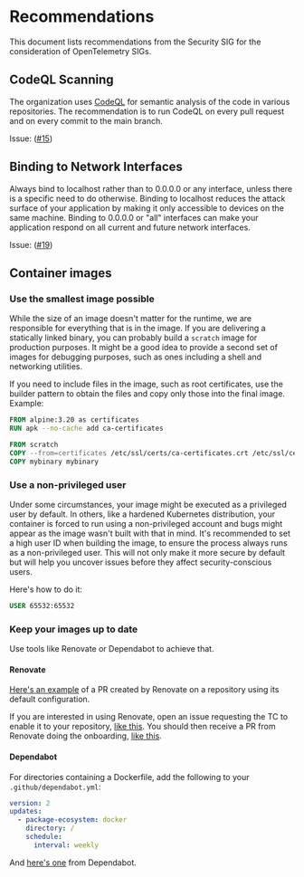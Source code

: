 # Recommendations

This document lists recommendations from the Security SIG for
the consideration of OpenTelemetry SIGs.

## CodeQL Scanning

The organization uses [CodeQL](https://codeql.github.com/) for semantic analysis
of the code in various repositories. The recommendation is to run CodeQL on every
pull request and on every commit to the main branch.

Issue: ([#15](https://github.com/open-telemetry/sig-security/issues/15))

## Binding to Network Interfaces
Always bind to localhost rather than to 0.0.0.0 or any interface, unless there is a specific need to do otherwise. Binding to localhost reduces the attack surface of your application by making it only accessible to devices on the same machine.
Binding to 0.0.0.0 or "all" interfaces can make your application respond on all current and future network interfaces.

Issue: ([#19](https://github.com/open-telemetry/sig-security/issues/19#issue-1926445623))

## Container images

### Use the smallest image possible
While the size of an image doesn't matter for the runtime, we are responsible for everything that is in the image. If you are delivering a statically linked binary, you can probably build a `scratch` image for production purposes. It might be a good idea to provide a second set of images for debugging purposes, such as ones including a shell and networking utilities.

If you need to include files in the image, such as root certificates, use the builder pattern to obtain the files and copy only those into the final image. Example:

```Dockerfile
FROM alpine:3.20 as certificates
RUN apk --no-cache add ca-certificates

FROM scratch
COPY --from=certificates /etc/ssl/certs/ca-certificates.crt /etc/ssl/certs/ca-certificates.crt
COPY mybinary mybinary
```

### Use a non-privileged user
Under some circumstances, your image might be executed as a privileged user by default. In others, like a hardened Kubernetes distribution, your container is forced to run using a non-privileged account and bugs might appear as the image wasn't built with that in mind. It's recommended to set a high user ID when building the image, to ensure the process always runs as a non-privileged user. This will not only make it more secure by default but will help you uncover issues before they affect security-conscious users.

Here's how to do it:

```Dockerfile
USER 65532:65532
```

### Keep your images up to date
Use tools like Renovate or Dependabot to achieve that.

#### Renovate
[Here's an example](https://github.com/jpkrohling/otel-sig-security-example-go/pull/17) of a PR created by Renovate on a repository using its default configuration. 

If you are interested in using Renovate, open an issue requesting the TC to enable it to your repository, [like this](https://github.com/open-telemetry/community/issues/2090). You should then receive a PR from Renovate doing the onboarding, [like this](https://github.com/open-telemetry/opentelemetry-go/pull/5309).

#### Dependabot
For directories containing a Dockerfile, add the following to your `.github/dependabot.yml`:

```yaml
version: 2
updates:
  - package-ecosystem: docker
    directory: /
    schedule:
      interval: weekly
```

And [here's one](https://github.com/open-telemetry/opentelemetry-operator/pull/2990) from Dependabot.

